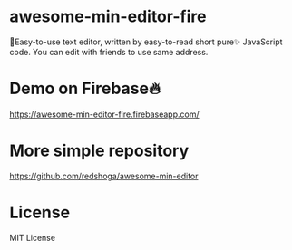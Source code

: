 # awesome-min-editor-fire
📝Easy-to-use text editor, written by easy-to-read short pure✨ JavaScript code. 
You can edit with friends to use same address.

# Demo on Firebase🔥
https://awesome-min-editor-fire.firebaseapp.com/

# More simple repository
https://github.com/redshoga/awesome-min-editor

# License
MIT License
